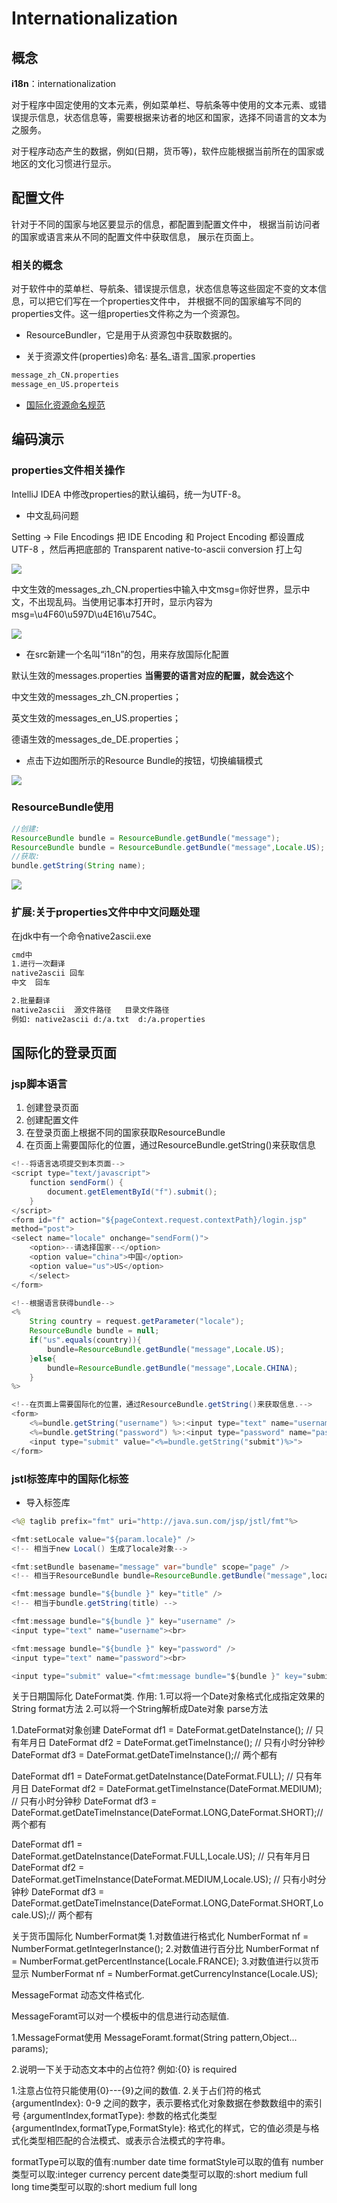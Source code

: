 # Internationalization

## 概念

**i18n**：internationalization

对于程序中固定使用的文本元素，例如菜单栏、导航条等中使用的文本元素、或错误提示信息，状态信息等，需要根据来访者的地区和国家，选择不同语言的文本为之服务。

对于程序动态产生的数据，例如(日期，货币等)，软件应能根据当前所在的国家或地区的文化习惯进行显示。

## 配置文件

针对于不同的国家与地区要显示的信息，都配置到配置文件中，
根据当前访问者的国家或语言来从不同的配置文件中获取信息，
展示在页面上。

### 相关的概念

对于软件中的菜单栏、导航条、错误提示信息，状态信息等这些固定不变的文本信息，可以把它们写在一个properties文件中，
并根据不同的国家编写不同的properties文件。这一组properties文件称之为一个资源包。

* ResourceBundler，它是用于从资源包中获取数据的。

* 关于资源文件(properties)命名: 基名_语言_国家.properties

```markdown
message_zh_CN.properties
message_en_US.properteis
```

* [国际化资源命名规范](https://blog.csdn.net/qq_34419607/article/details/100114102)

## 编码演示

### properties文件相关操作

IntelliJ IDEA 中修改properties的默认编码，统一为UTF-8。

* 中文乱码问题

Setting -> File Encodings 把 IDE Encoding 和 Project Encoding 都设置成 UTF-8 ，然后再把底部的 Transparent native-to-ascii conversion 打上勾

![](.gitbook/assets/2020-03-02-19-03-41.png)

中文生效的messages_zh_CN.properties中输入中文msg=你好世界，显示中文，不出现乱码。当使用记事本打开时，显示内容为msg=\u4F60\u597D\u4E16\u754C。

![](.gitbook/assets/2020-03-02-19-13-04.png)

* 在src新建一个名叫“i18n”的包，用来存放国际化配置

默认生效的messages.properties **当需要的语言对应的配置，就会选这个**

中文生效的messages_zh_CN.properties；

英文生效的messages_en_US.properties；

德语生效的messages_de_DE.properties；

* 点击下边如图所示的Resource Bundle的按钮，切换编辑模式

![](.gitbook/assets/2020-03-02-19-20-50.png)

### ResourceBundle使用

```java
//创建:
ResourceBundle bundle = ResourceBundle.getBundle("message");
ResourceBundle bundle = ResourceBundle.getBundle("message",Locale.US);
//获取:
bundle.getString(String name);
```

![](.gitbook/assets/2020-03-02-19-30-50.png)

### 扩展:关于properties文件中中文问题处理

在jdk中有一个命令native2ascii.exe

```markdown
cmd中
1.进行一次翻译
native2ascii 回车
中文  回车

2.批量翻译
native2ascii  源文件路径   目录文件路径
例如: native2ascii d:/a.txt  d:/a.properties
```

## 国际化的登录页面

### jsp脚本语言

1. 创建登录页面
2. 创建配置文件
3. 在登录页面上根据不同的国家获取ResourceBundle
4. 在页面上需要国际化的位置，通过ResourceBundle.getString()来获取信息

```java
<!--将语言选项提交到本页面-->
<script type="text/javascript">
    function sendForm() {
        document.getElementById("f").submit();
    }
</script>
<form id="f" action="${pageContext.request.contextPath}/login.jsp"
method="post">
<select name="locale" onchange="sendForm()">
    <option>--请选择国家--</option>
    <option value="china">中国</option>
    <option value="us">US</option>
    </select>
</form>
```

```java
<!--根据语言获得bundle-->
<%
    String country = request.getParameter("locale");
    ResourceBundle bundle = null;
    if("us".equals(country)){
        bundle=ResourceBundle.getBundle("message",Locale.US);
    }else{
        bundle=ResourceBundle.getBundle("message",Locale.CHINA);
    }
%>
```

```java
<!--在页面上需要国际化的位置，通过ResourceBundle.getString()来获取信息.-->
<form>
    <%=bundle.getString("username") %>:<input type="text" name="username"><br>
    <%=bundle.getString("password") %>:<input type="password" name="password"><br>
    <input type="submit" value="<%=bundle.getString("submit")%>">
</form>
```

### jstl标签库中的国际化标签

* 导入标签库

```java
<%@ taglib prefix="fmt" uri="http://java.sun.com/jsp/jstl/fmt"%>
```

```java
<fmt:setLocale value="${param.locale}" />
<!-- 相当于new Local() 生成了locale对象-->

<fmt:setBundle basename="message" var="bundle" scope="page" />
<!-- 相当于ResourceBundle bundle=ResourceBundle.getBundle("message",local) -->

<fmt:message bundle="${bundle }" key="title" />
<!-- 相当于bundle.getString(title) -->

<fmt:message bundle="${bundle }" key="username" />
<input type="text" name="username"><br>

<fmt:message bundle="${bundle }" key="password" />
<input type="text" name="password"><br>

<input type="submit" value="<fmt:message bundle="${bundle }" key="submit" />">
````

关于日期国际化
DateFormat类.
作用:
1.可以将一个Date对象格式化成指定效果的String     format方法
2.可以将一个String解析成Date对象     parse方法

1.DateFormat对象创建
DateFormat df1 = DateFormat.getDateInstance(); // 只有年月日
DateFormat df2 = DateFormat.getTimeInstance(); // 只有小时分钟秒
DateFormat df3 = DateFormat.getDateTimeInstance();// 两个都有

DateFormat df1 = DateFormat.getDateInstance(DateFormat.FULL); // 只有年月日
DateFormat df2 = DateFormat.getTimeInstance(DateFormat.MEDIUM); // 只有小时分钟秒
DateFormat df3 = DateFormat.getDateTimeInstance(DateFormat.LONG,DateFormat.SHORT);// 两个都有

DateFormat df1 = DateFormat.getDateInstance(DateFormat.FULL,Locale.US); // 只有年月日
DateFormat df2 = DateFormat.getTimeInstance(DateFormat.MEDIUM,Locale.US); // 只有小时分钟秒
DateFormat df3 = DateFormat.getDateTimeInstance(DateFormat.LONG,DateFormat.SHORT,Locale.US);// 两个都有

关于货币国际化
NumberFormat类
1.对数值进行格式化
NumberFormat nf = NumberFormat.getIntegerInstance();
2.对数值进行百分比
NumberFormat nf = NumberFormat.getPercentInstance(Locale.FRANCE);
3.对数值进行以货币显示
NumberFormat nf = NumberFormat.getCurrencyInstance(Locale.US);


MessageFormat
动态文件格式化.

MessageForamt可以对一个模板中的信息进行动态赋值.

1.MessageFormat使用
MessageForamt.format(String pattern,Object... params);

2.说明一下关于动态文本中的占位符?
例如:{0} is required 

1.注意占位符只能使用{0}---{9}之间的数值.
2.关于占们符的格式
{argumentIndex}: 0-9 之间的数字，表示要格式化对象数据在参数数组中的索引号
{argumentIndex,formatType}: 参数的格式化类型
{argumentIndex,formatType,FormatStyle}: 格式化的样式，它的值必须是与格式化类型相匹配的合法模式、或表示合法模式的字符串。

formatType可以取的值有:number date time
formatStyle可以取的值有
number类型可以取:integer currency  percent 
date类型可以取的:short medium  full long
time类型可以取的:short medium  full long